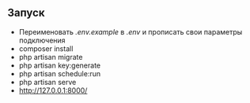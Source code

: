 ## Запуск

- Переименовать *.env.example* в *.env* и прописать свои параметры подключения
- composer install
- php artisan migrate
- php artisan key:generate
- php artisan schedule:run
- php artisan serve
- http://127.0.0.1:8000/
